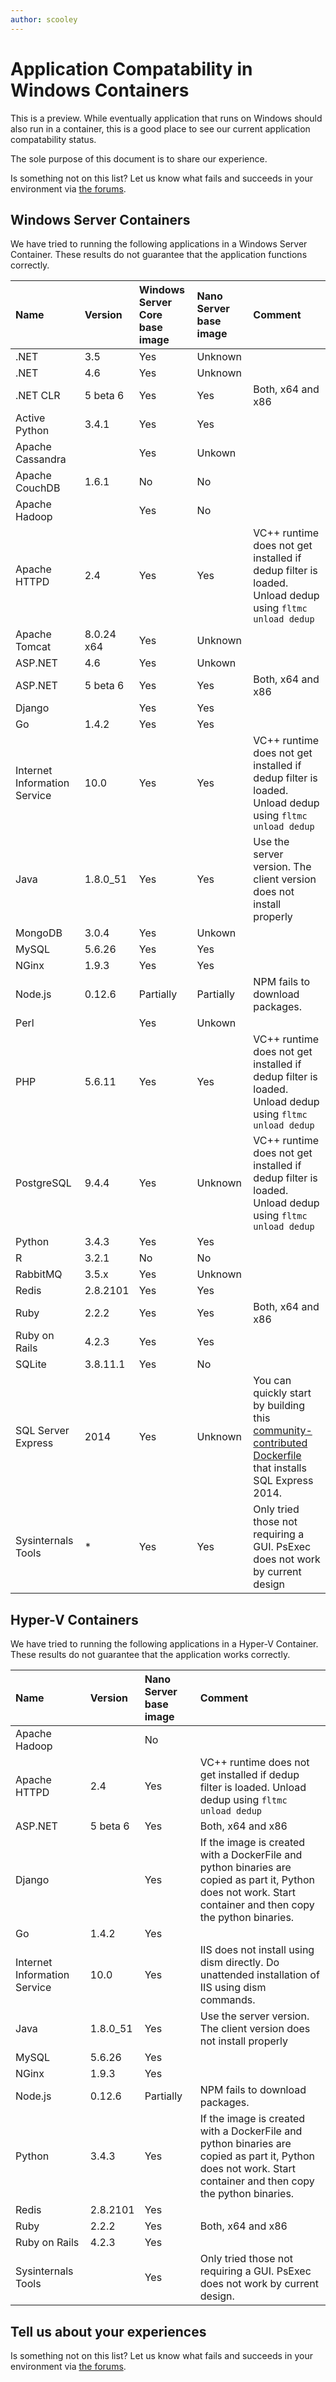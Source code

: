 ```yaml
---
author: scooley
---
```


# Application Compatability in Windows Containers

This is a preview.  While eventually application that runs on Windows should also run in a container, this is a good place to see our current application compatability status.

The sole purpose of this document is to share our experience.

Is something not on this list?  Let us know what fails and succeeds in your environment via [the forums](https://social.msdn.microsoft.com/Forums/en-US/home?forum=windowscontainers).

## Windows Server Containers

We have tried to running the following applications in a Windows Server Container.  These results do not guarantee that the application functions correctly.

| **Name** | **Version** | **Windows Server Core base image** | **Nano Server base image** | **Comment** |
|:-----|:-----|:-----|:-----|:-----|
| .NET | 3.5 | Yes | Unknown |  | 
| .NET | 4.6 | Yes | Unknown |  | 
| .NET CLR | 5 beta 6 | Yes | Yes| Both, x64 and x86 | 
| Active Python | 3.4.1 | Yes | Yes | |
| Apache Cassandra || Yes | Unkown | 
| Apache CouchDB | 1.6.1 | No | No | |
| Apache Hadoop | | Yes | No | |
| Apache HTTPD | 2.4 | Yes | Yes | VC++ runtime does not get installed if dedup filter is loaded. Unload dedup using `fltmc unload dedup` |
| Apache Tomcat | 8.0.24 x64 | Yes | Unknown | |
| ASP.NET | 4.6 | Yes | Unkown | |
| ASP.NET | 5 beta 6 | Yes | Yes | Both, x64 and x86 |
| Django | |Yes|Yes| |
| Go | 1.4.2 | Yes | Yes | |
| Internet Information Service | 10.0 | Yes | Yes | VC++ runtime does not get installed if dedup filter is loaded. Unload dedup using `fltmc unload dedup` |
| Java | 1.8.0_51 | Yes | Yes | Use the server version. The client version does not install properly |
| MongoDB | 3.0.4 | Yes | Unkown | |
| MySQL | 5.6.26 | Yes | Yes | |
| NGinx | 1.9.3 | Yes | Yes | |
| Node.js | 0.12.6 | Partially | Partially | NPM fails to download packages. |
| Perl | | Yes | Unkown | |
| PHP | 5.6.11 | Yes | Yes | VC++ runtime does not get installed if dedup filter is loaded. Unload dedup using `fltmc unload dedup` |
| PostgreSQL | 9.4.4 | Yes | Unknown | VC++ runtime does not get installed if dedup filter is loaded. Unload dedup using `fltmc unload dedup` |
| Python | 3.4.3 | Yes | Yes | |
| R | 3.2.1 | No | No | |
| RabbitMQ | 3.5.x | Yes | Unknown | |
| Redis | 2.8.2101 | Yes | Yes | |
| Ruby | 2.2.2 | Yes | Yes | Both, x64 and x86 | 
| Ruby on Rails | 4.2.3 | Yes | Yes | |
| SQLite | 3.8.11.1 | Yes | No | |
| SQL Server Express | 2014 | Yes | Unknown | You can quickly start by building this [community-contributed Dockerfile](https://github.com/brogersyh/Dockerfiles-for-windows/tree/master/sqlexpress) that installs SQL Express 2014. |
| Sysinternals Tools | * | Yes | Yes | Only tried those not requiring a GUI. PsExec does not work by current design | 

## Hyper-V Containers

We have tried to running the following applications in a Hyper-V Container.  These results do not guarantee that the application works correctly.

| **Name** | **Version** | **Nano Server base image** | **Comment** |
|:-----|:-----|:-----|:-----|
| Apache Hadoop | | No | |
| Apache HTTPD | 2.4 | Yes | VC++ runtime does not get installed if dedup filter is loaded. Unload dedup using `fltmc unload dedup` |
| ASP.NET | 5 beta 6 | Yes | Both, x64 and x86 |
| Django |  | Yes | If the image is created with a DockerFile and python binaries are copied as part it, Python does not work. Start container and then copy the python binaries. |
| Go | 1.4.2 | Yes | |
| Internet Information Service | 10.0 | Yes | IIS does not install using dism directly.  Do unattended installation of IIS using dism commands. |
| Java | 1.8.0_51 | Yes | Use the server version. The client version does not install properly |
| MySQL | 5.6.26 | Yes | |
| NGinx | 1.9.3 | Yes | |
| Node.js | 0.12.6 | Partially | NPM fails to download packages. |
| Python | 3.4.3 | Yes |  If the image is created with a DockerFile and python binaries are copied as part it, Python does not work. Start container and then copy the python binaries. |
| Redis | 2.8.2101 | Yes | |
| Ruby | 2.2.2 | Yes | Both, x64 and x86 | 
| Ruby on Rails | 4.2.3 | Yes | |
| Sysinternals Tools | | Yes | Only tried those not requiring a GUI. PsExec does not work by current design. |

## Tell us about your experiences
Is something not on this list?  Let us know what fails and succeeds in your environment via [the forums](https://social.msdn.microsoft.com/Forums/en-US/home?forum=windowscontainers).
